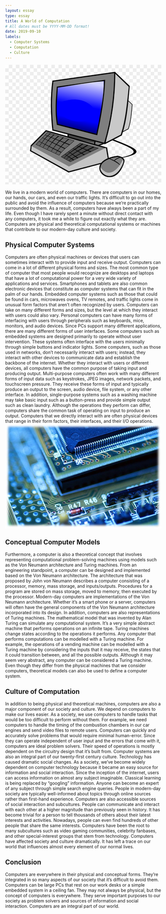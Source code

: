 ```yaml
---
layout: essay
type: essay
title: A World of Computation
# All dates must be YYYY-MM-DD format!
date: 2019-09-10
labels:
  - Computer Systems
  - Computation
  - Culture
---
```


<img class="ui tiny left circular floated image" src="../images/computer_clipart.jpg">

We live in a modern world of computers. There are computers in our homes, our hands, our cars, and even our traffic lights. It’s difficult to go out into the public and avoid the influence of computers because we’re practically surrounded by them. As a result, computers have always been a part of my life.  Even though I have rarely spent a minute without direct contact with any computers, it took me a while to figure out exactly what they are. Computers are physical and theoretical computational systems or machines that contribute to our modern-day culture and society.

<h2>Physical Computer Systems</h2>
Computers are often physical machines or devices that users can sometimes interact with to provide input and receive output. Computers can come in a lot of different physical forms and sizes. The most common type of computer that most people would recognize are desktops and laptops that have a lot of computational power for a very wide variety of applications and services. Smartphones and tablets are also common electronic devices that constitute as computer systems that can fit in the palm of our hands. Embedded computer systems such as those that could be found in cars, microwaves ovens, TV remotes, and traffic lights come in unusual form factors that aren’t often recognized by users. Computers can take on many different forms and sizes, but the level at which they interact with users could also vary. Personal computers can have many forms of interfacing with users through peripherals such as keyboards, mice, monitors, and audio devices. Since PCs support many different applications, there are many different forms of user interfaces. Some computers such as embedded systems are designed primarily to operate without user intervention. These systems often interface with the users minimally through simple buttons and indicator lights. Some computers, such as those used in networks, don’t necessarily interact with users; instead, they interact with other devices to communicate data and establish the backbone of the internet. Whether they interact with users or different devices, all computers have the common purpose of taking input and producing output. Multi-purpose computers often work with many different forms of input data such as keystrokes, JPEG images, network packets, and touchscreen pressure. They receive these forms of input and typically produce an output to the screen, audio device, file system, or any other interface. In addition, single-purpose systems such as a washing machine may take basic input such as a button-press and provide simple output such as clean laundry. Although the operations they perform can differ, computers share the common task of operating on input to produce an output. Computers that we directly interact with are often physical devices that range in their form factors, their interfaces, and their I/O operations.

<img class="ui image" src="../images/motherboard.jpg">

<h2>Conceptual Computer Models</h2>
Furthermore, a computer is also a theoretical concept that involves representing computational problem-solving machines using models such as the Von Neumann architecture and Turing machines. From an engineering standpoint, a computer can be designed and implemented based on the Von Neumann architecture. The architecture that was proposed by John von Neumann describes a computer consisting of a processor, memory, mass storage, and inputs/outputs. Procedures for a program are stored on mass storage, moved to memory, then executed by the processor. Modern-day computers are implementations of the Von Neumann architecture. Whether it’s a smart phone or a server, computers will often have the general components of the Von Neumann architecture incorporated into its design. In addition, computers are also representations of Turing machines. The mathematical model that was invented by Alan Turing can simulate any computational system. It’s a very simple abstract machine that performs operations on an infinite tape. Turing machines change states according to the operations it performs. Any computer that performs computations can be modelled with a Turing machine. For example, the operations of a vending machine can be modelled with a Turing machine by considering the inputs that it may receive, the states that it could transition between, and all the possible outputs. Although it may seem very abstract, any computer can be considered a Turing machine. Even though they differ from the physical machines that we consider computers, theoretical models can also be used to define a computer system.

<h2>Culture of Computation</h2>
In addition to being physical and theoretical machines, computers are also a major component of our society and culture. We depend on computers to make our lives easier. As a society, we use computers to handle tasks that would be too difficult to perform without them. For example, we need computers to handle the timing of the combustion chambers in our car engines and send video files to remote users. Computers can quickly and accurately solve problems that would require minimal human-error. Since they can operate independent of user input and the errors that come with it, computers are ideal problem solvers. Their speed of operations is mostly dependent on the circuitry design that it’s built from.  Computer systems are also an integral part of our twenty-first century culture. Technology has caused dramatic social changes. As a society, we’ve become widely dependent on computer technology because it became an easy source for information and social interaction. Since the inception of the internet, users can access information on almost any subject imaginable. Classical learning is being replaced by “googling” information. Anyone can become an expert of any subject through simple search engine queries. People in modern-day society are typically well-informed about topics through online sources rather than first-hand experience. Computers are also accessible sources of social interaction and subcultures. People can communicate and interact with each other at a higher magnitude than previously seen in history. It has become trivial for a person to tell thousands of others about their latest interests and activities. Nowadays, people can even find hundreds of other people that share the same interests. Computers have been the root to many subcultures such as video gaming communities, celebrity fanbases, and other special-interest groups that stem from technology. Computers have affected society and culture dramatically. It has left a trace on our world that influences almost every element of our normal lives.

<h2>Conclusion</h2>
Computers are everywhere in their physical and conceptual forms. They’re integrated in so many aspects of our society that it’s difficult to avoid them. Computers can be large PCs that rest on our work desks or a simple embedded system in a ceiling fan. They may not always be physical, but the concept of computers is everywhere. They serve important purposes to our society as problem solvers and sources of information and social interaction. Computers are an integral part of our world.
